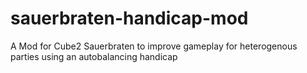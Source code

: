 # sauerbraten-handicap-mod
A Mod for Cube2 Sauerbraten to improve gameplay for heterogenous parties using an autobalancing handicap
